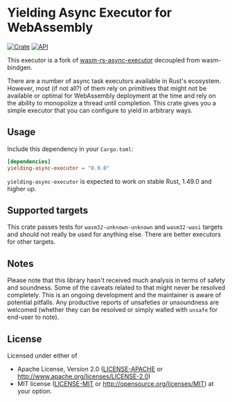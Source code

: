 # Yielding Async Executor for WebAssembly

[![Crate](https://img.shields.io/crates/v/yielding-async-executor.svg)](https://crates.io/crates/yielding-async-executor)
[![API](https://docs.rs/yielding-async-executor/badge.svg)](https://docs.rs/yielding-async-executor)

This executor is a fork of [wasm-rs-async-executor](https://github.com/wasm-rs/async-executor) decoupled from wasm-bindgen.

There are a number of async task executors available in Rust's ecosystem.
However, most (if not all?) of them rely on primitives that might not be
available or optimal for WebAssembly deployment at the time and rely on the
ability to monopolize a thread until completion. This crate gives you a simple
executor that you can configure to yield in arbitrary ways.

## Usage

Include this dependency in your `Cargo.toml`:

```toml
[dependencies]
yielding-async-executor = "0.9.0"
```

`yielding-async-executor` is expected to work on stable Rust, 1.49.0 and higher up.

## Supported targets

This crate passes tests for `wasm32-unknown-unknown` and `wasm32-wasi` targets and should not really be used for anything else. There are better executors for other targets.

## Notes

Please note that this library hasn't received much analysis in terms of safety
and soundness. Some of the caveats related to that might never be resolved
completely. This is an ongoing development and the maintainer is aware of
potential pitfalls. Any productive reports of unsafeties or unsoundness are
welcomed (whether they can be resolved or simply walled with `unsafe` for end-user
to note).

## License

Licensed under either of

- Apache License, Version 2.0 ([LICENSE-APACHE](LICENSE-APACHE) or http://www.apache.org/licenses/LICENSE-2.0)
- MIT license ([LICENSE-MIT](LICENSE-MIT) or http://opensource.org/licenses/MIT) at your option.

